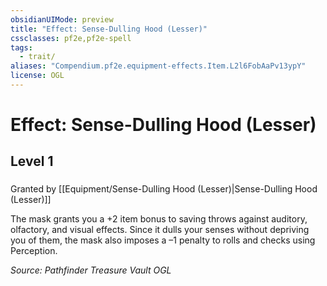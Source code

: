 ```yaml
---
obsidianUIMode: preview
title: "Effect: Sense-Dulling Hood (Lesser)"
cssclasses: pf2e,pf2e-spell
tags:
  - trait/
aliases: "Compendium.pf2e.equipment-effects.Item.L2l6FobAaPv13ypY"
license: OGL
---
```

# Effect: Sense-Dulling Hood (Lesser)
## Level 1
### 






Granted by [[Equipment/Sense-Dulling Hood (Lesser)|Sense-Dulling Hood (Lesser)]]

The mask grants you a +2 item bonus to saving throws against auditory, olfactory, and visual effects. Since it dulls your senses without depriving you of them, the mask also imposes a –1 penalty to rolls and checks using Perception.

*Source: Pathfinder Treasure Vault*
*OGL*